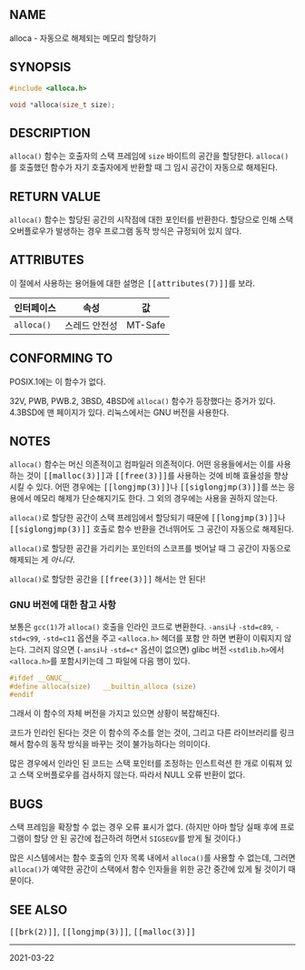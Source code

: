 ## NAME

alloca - 자동으로 해제되는 메모리 할당하기

## SYNOPSIS

```c
#include <alloca.h>

void *alloca(size_t size);
```

## DESCRIPTION

`alloca()` 함수는 호출자의 스택 프레임에 `size` 바이트의 공간을 할당한다. `alloca()`를 호출했던 함수가 자기 호출자에게 반환할 때 그 임시 공간이 자동으로 해제된다.

## RETURN VALUE

`alloca()` 함수는 할당된 공간의 시작점에 대한 포인터를 반환한다. 할당으로 인해 스택 오버플로우가 발생하는 경우 프로그램 동작 방식은 규정되어 있지 않다.

## ATTRIBUTES

이 절에서 사용하는 용어들에 대한 설명은 <tt>[[attributes(7)]]</tt>를 보라.

| 인터페이스 | 속성 | 값 |
| --- | --- | --- |
| `alloca()` | 스레드 안전성 | MT-Safe |

## CONFORMING TO

POSIX.1에는 이 함수가 없다.

32V, PWB, PWB.2, 3BSD, 4BSD에 `alloca()` 함수가 등장했다는 증거가 있다. 4.3BSD에 맨 페이지가 있다. 리눅스에서는 GNU 버전을 사용한다.

## NOTES

`alloca()` 함수는 머신 의존적이고 컴파일러 의존적이다. 어떤 응용들에서는 이를 사용하는 것이 <tt>[[malloc(3)]]</tt>과 <tt>[[free(3)]]</tt>를 사용하는 것에 비해 효율성을 향상시킬 수 있다. 어떤 경우에는 <tt>[[longjmp(3)]]</tt>나 <tt>[[siglongjmp(3)]]</tt>를 쓰는 응용에서 메모리 해제가 단순해지기도 한다. 그 외의 경우에는 사용을 권하지 않는다.

`alloca()`로 할당한 공간이 스택 프레임에서 할당되기 때문에 <tt>[[longjmp(3)]]</tt>나 <tt>[[siglongjmp(3)]]</tt> 호출로 함수 반환을 건너뛰어도 그 공간이 자동으로 해제된다.

`alloca()`로 할당한 공간을 가리키는 포인터의 스코프를 벗어날 때 그 공간이 자동으로 해제되는 게 *아니다*.

`alloca()`로 할당한 공간을 <tt>[[free(3)]]</tt> 해서는 안 된다!

### GNU 버전에 대한 참고 사항

보통은 `gcc(1)`가 `alloca()` 호출을 인라인 코드로 변환한다. `-ansi`나 `-std=c89`, `-std=c99`, `-std=c11` 옵션을 주고 `<alloca.h>` 헤더를 포함 안 하면 변환이 이뤄지지 않는다. 그러지 않으면 (`-ansi`나 `-std=c*` 옵션이 없으면) glibc 버전 `<stdlib.h>`에서 `<alloca.h>`를 포함시키는데 그 파일에 다음 행이 있다.

```c
#ifdef __GNUC__
#define alloca(size)   __builtin_alloca (size)
#endif
```

그래서 이 함수의 자체 버전을 가지고 있으면 상황이 복잡해진다.

코드가 인라인 된다는 것은 이 함수의 주소를 얻는 것이, 그리고 다른 라이브러리를 링크 해서 함수의 동작 방식을 바꾸는 것이 불가능하다는 의미이다.

많은 경우에서 인라인 된 코드는 스택 포인터를 조정하는 인스트럭션 한 개로 이뤄져 있고 스택 오버플로우를 검사하지 않는다. 따라서 NULL 오류 반환이 없다.

## BUGS

스택 프레임을 확장할 수 없는 경우 오류 표시가 없다. (하지만 아마 할당 실패 후에 프로그램이 할당 안 된 공간에 접근하려 하면서 `SIGSEGV`를 받게 될 것이다.)

많은 시스템에서는 함수 호출의 인자 목록 내에서 `alloca()`를 사용할 수 없는데, 그러면 `alloca()`가 예약한 공간이 스택에서 함수 인자들을 위한 공간 중간에 있게 될 것이기 때문이다.

## SEE ALSO

<tt>[[brk(2)]]</tt>, <tt>[[longjmp(3)]]</tt>, <tt>[[malloc(3)]]</tt>

----

2021-03-22
